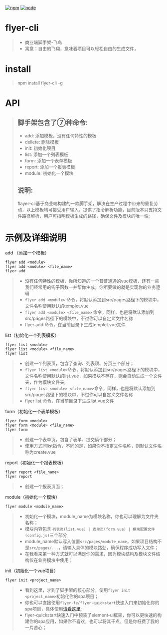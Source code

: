 [![npm][npm]][npm-url]
[![node][node]][node-url]

# flyer-cli

> * 商业端脚手架-飞鸟
> * 寓意：自由的飞翔，意味着项目可以轻松自由的生成文件，

# install

> npm install flyer-cli -g

# API

> ## 脚手架包含了⑦种命令:
> * add: 添加模板，没有任何特性的模板
> * dellete: 删除模板
> * init: 初始化项目
> * list: 添加一个列表模板
> * form: 添加一个表单模板
> * report: 添加一个报表模板
> * module: 初始化一个模块
> ## 说明:
> flayer-cli基于商业端构建的一款脚手架，解决在生产过程中带来的重复劳动，以上模板均可接受用户输入，提供了指令解析功能，目前版本只支持文件路径解析，用户可指明模板生成的路径，确保文件及模块的唯一性;
>

# 示例及详细说明


add （添加一个模板）
```
flyer add <module>
flyer add <module> <file_name>
flyer add
```

>
> * 没有任何特性的模板，你所知道的一个普普通通的vue模板，还有一些我们经常用的钩子函数一并帮你生成，你所要做的就是实现你的业务逻辑
> * ```flyer add <module>``` 命令，将默认添加到src/pages路径下的模块中，文件名称使用默认的templet.vue
> * ```flyer add <module> <file_name>``` 命令，同样，也是将默认添加到src/pages路径下的模块中，不过你可以自定义文件名称
> * flyer add 命令，在当前目录下生成templet.vue文件
>

list（初始化一个列表模板）
```
flyer list <module>
flyer list <module> <file_name>
flyer list
```

>
> * 创建一个列表页，包含了查询、列表项、分页三个部分；
> * ```flyer list <module>```命令，将默认添加到src/pages路径下的模块中，文件名称使用默认的list.vue，如果模块不存在，则会自动生成一个文件夹，作为模块文件夹;
> * ```flyer list <module> <file_name>```命令，同样，也是将默认添加到src/pages路径下的模块中，不过你可以自定义文件名称
> * flyer list 命令，在当前目录下生成list.vue文件

form（初始化一个表单模板）
```
flyer form <module>
flyer form <module> <file_name>
flyer form
```

>
> * 创建一个表单页，包含了表单、提交俩个部分；
> * 使用方式同list指令，不同的是，如果你不指定文件名称，则默认文件名称为create.vue
>

report（初始化一个报表模板）
```
flyer report <file_name>
flyer report
```

>
> * 创建一个报表页面；
> 



module（初始化一个模块）
```
flyer module <module_name>
```

>
> * 初始化一个模块，module_name为模块名称，你也可以理解为文件夹名称；
> * 模块内容包含 ```列表页(list.vue) | 表单页(form.vue) | 模块配置文件(config.js)```三个部分
> * module_name默认写入位置```src/pages/module_name```，如果项目结构不是```src/pages/...```，请输入具体的模块路劲，确保程序成功写入文件；
> * 在我看来第一种方式就可以满足你的需求，因为模块结构及模块文件结构仅在业务模块中使用；
>

init（初始化一个vue项目）
```
flyer init <project_name>
```

>
> * 看到这里，才到了脚手架的核心部分，使用```flyer init <project_name>```初始化你的spa项目；
> * 你也可以直接使用```flyer-fe/flyer-quickstart```快速入门来初始化你的spa项目，具体使用[请看这里](https://github.com/flyer-fe/flyer-quickstart);
> * flyer-quickstart快速入门中预装了element-ui框架，你可以更快速的构建你的spa应用，如果你不喜欢，也可以将其干点，但是你枉费了我的一片苦心；
>


[npm]: https://img.shields.io/npm/v/flyer-cli.svg
[npm-url]: https://www.npmjs.com/package/flyer-cli

[node]: https://img.shields.io/node/v/flyer-cli.svg
[node-url]: https://nodejs.org

[deps]: https://david-dm.org/flyer-cli.svg
[deps-url]: https://david-dm.org/flyer-cli